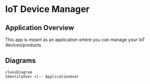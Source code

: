 # IoT Device Manager

## Application Overview

This app is meant as an application where you can manage your IoT devices/products.

## Diagrams

```mermaid
classDiagram
IdentityUser <|-- ApplicationUser
```